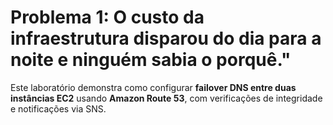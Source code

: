 # Problema 1: **O custo da infraestrutura** disparou do dia para a noite e ninguém sabia o porquê."

Este laboratório demonstra como configurar **failover DNS entre duas instâncias EC2** usando **Amazon Route 53**, com verificações de integridade e notificações via SNS.
